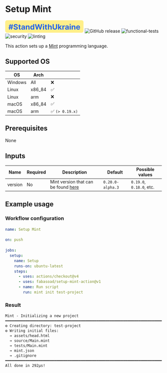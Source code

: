 # Setup Mint

[![Stand With Ukraine](https://raw.githubusercontent.com/vshymanskyy/StandWithUkraine/main/badges/StandWithUkraine.svg)](https://stand-with-ukraine.pp.ua)
![GitHub release](https://img.shields.io/github/v/release/fabasoad/setup-mint-action?include_prereleases)
![functional-tests](https://github.com/fabasoad/setup-mint-action/actions/workflows/functional-tests.yml/badge.svg)
![security](https://github.com/fabasoad/setup-mint-action/actions/workflows/security.yml/badge.svg)
![linting](https://github.com/fabasoad/setup-mint-action/actions/workflows/linting.yml/badge.svg)

This action sets up a [Mint](https://www.mint-lang.com/) programming language.

## Supported OS

<!-- prettier-ignore-start -->
| OS      | Arch   |                                 |
|---------|--------|---------------------------------|
| Windows | All    | :x:                             |
| Linux   | x86_84 | :white_check_mark:              |
| Linux   | arm    | :x:                             |
| macOS   | x86_84 | :white_check_mark:              |
| macOS   | arm    | :white_check_mark: `(> 0.19.x)` |
<!-- prettier-ignore-end -->

## Prerequisites

None

## Inputs

<!-- prettier-ignore-start -->
| Name    | Required | Description                                                                       | Default          | Possible values          |
|---------|----------|-----------------------------------------------------------------------------------|------------------|--------------------------|
| version | No       | Mint version that can be found [here](https://github.com/mint-lang/mint/releases) | `0.20.0-alpha.3` | `0.19.0`, `0.18.0`, etc. |
<!-- prettier-ignore-end -->

## Example usage

### Workflow configuration

```yaml
name: Setup Mint

on: push

jobs:
  setup:
    name: Setup
    runs-on: ubuntu-latest
    steps:
      - uses: actions/checkout@v4
      - uses: fabasoad/setup-mint-action@v1
      - name: Run script
        run: mint init test-project
```

### Result

```text
Mint - Initializing a new project
━━━━━━━━━━━━━━━━━━━━━━━━━━━━━━━━━━━━━━━━━━━━━━━━━━━━━━━━━━━━━━━━━━━━━━━━━━━━━━━━
⚙ Creating directory: test-project
⚙ Writing initial files:
  ➔ assets/head.html
  ➔ source/Main.mint
  ➔ tests/Main.mint
  ➔ mint.json
  ➔ .gitignore
━━━━━━━━━━━━━━━━━━━━━━━━━━━━━━━━━━━━━━━━━━━━━━━━━━━━━━━━━━━━━━━━━━━━━━━━━━━━━━━━
All done in 292μs!
```
